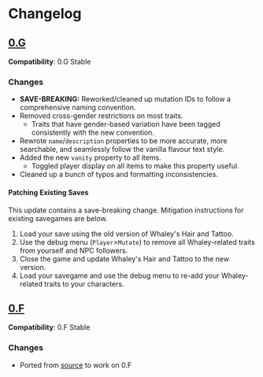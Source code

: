 # Changelog

## [0.G](https://github.com/neonspectra/whaleys-hair-and-tattoo/releases/tag/0.G)
**Compatibility**: 0.G Stable

### Changes
- **SAVE-BREAKING:** Reworked/cleaned up mutation IDs to follow a comprehensive naming convention.
- Removed cross-gender restrictions on most traits.
    - Traits that have gender-based variation have been tagged consistently with the new convention.
- Rewrote `name`/`description` properties to be more accurate, more searchable, and seamlessly follow the vanilla flavour text style.
- Added the new `vanity` property to all items.
    - Toggled player display on all items to make this property useful.
- Cleaned up a bunch of typos and formatting inconsistencies.

#### Patching Existing Saves
This update contains a save-breaking change. Mitigation instructions for existing savegames are below.
1. Load your save using the old version of Whaley's Hair and Tattoo.
2. Use the debug menu (`Player`>`Mutate`) to remove all Whaley-related traits from yourself and NPC followers.
3. Close the game and update Whaley's Hair and Tattoo to the new version.
4. Load your savegame and use the debug menu to re-add your Whaley-related traits to your characters.

## [0.F](https://github.com/neonspectra/whaleys-hair-and-tattoo/releases/tag/0.F)
**Compatibility**: 0.F Stable

### Changes
- Ported from [source](https://www.reddit.com/r/cataclysmdda/comments/dvxkr4/whaleys_hair_tattoo_mod/) to work on 0.F
